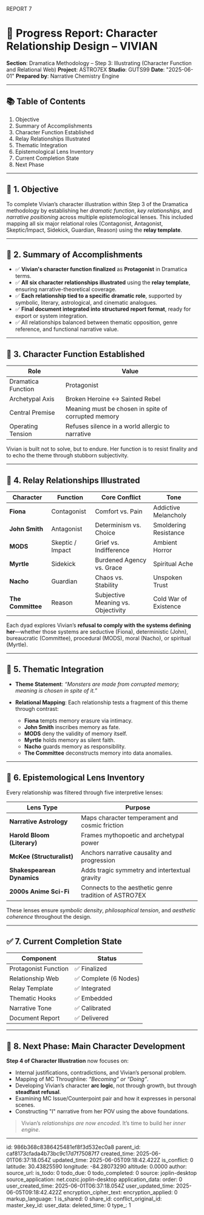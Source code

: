 REPORT 7

# 📄 Progress Report: Character Relationship Design – VIVIAN

**Section**: Dramatica Methodology – Step 3: Illustrating (Character Function and Relational Web)
**Project**: ASTRO7EX
**Studio**: GUTS99
**Date**: "2025-06-01"
**Prepared by**: Narrative Chemistry Engine

---

## 📚 Table of Contents

1. Objective
2. Summary of Accomplishments
3. Character Function Established
4. Relay Relationships Illustrated
5. Thematic Integration
6. Epistemological Lens Inventory
7. Current Completion State
8. Next Phase

---

## 🎯 1. Objective

To complete Vivian’s character illustration within Step 3 of the Dramatica methodology by establishing her *dramatic function*, *key relationships*, and *narrative positioning* across multiple epistemological lenses. This included mapping all six major relational roles (Contagonist, Antagonist, Skeptic/Impact, Sidekick, Guardian, Reason) using the **relay template**.

---

## 🧾 2. Summary of Accomplishments

* ✅ **Vivian's character function finalized** as **Protagonist** in Dramatica terms.
* ✅ **All six character relationships illustrated** using the **relay template**, ensuring narrative-theoretical coverage.
* ✅ **Each relationship tied to a specific dramatic role**, supported by symbolic, literary, astrological, and cinematic analogues.
* ✅ **Final document integrated into structured report format**, ready for export or system integration.
* ✅ All relationships balanced between thematic opposition, genre reference, and functional narrative value.

---

## 🧬 3. Character Function Established

| Role               | Value                                               |
| ------------------ | --------------------------------------------------- |
| Dramatica Function | Protagonist                                         |
| Archetypal Axis    | Broken Heroine ↔ Sainted Rebel                      |
| Central Premise    | Meaning must be chosen in spite of corrupted memory |
| Operating Tension  | Refuses silence in a world allergic to narrative    |

Vivian is built not to solve, but to endure. Her function is to resist finality and to echo the theme through stubborn subjectivity.

---

## 🔗 4. Relay Relationships Illustrated

| Character         | Function         | Core Conflict                      | Tone                  |
| ----------------- | ---------------- | ---------------------------------- | --------------------- |
| **Fiona**         | Contagonist      | Comfort vs. Pain                   | Addictive Melancholy  |
| **John Smith**    | Antagonist       | Determinism vs. Choice             | Smoldering Resistance |
| **MODS**          | Skeptic / Impact | Grief vs. Indifference             | Ambient Horror        |
| **Myrtle**        | Sidekick         | Burdened Agency vs. Grace          | Spiritual Ache        |
| **Nacho**         | Guardian         | Chaos vs. Stability                | Unspoken Trust        |
| **The Committee** | Reason           | Subjective Meaning vs. Objectivity | Cold War of Existence |

Each dyad explores Vivian’s **refusal to comply with the systems defining her**—whether those systems are seductive (Fiona), deterministic (John), bureaucratic (Committee), procedural (MODS), moral (Nacho), or spiritual (Myrtle).

---

## 🔮 5. Thematic Integration

* **Theme Statement**: *“Monsters are made from corrupted memory; meaning is chosen in spite of it.”*
* **Relational Mapping**: Each relationship tests a fragment of this theme through contrast:

  * **Fiona** tempts memory erasure via intimacy.
  * **John Smith** inscribes memory as fate.
  * **MODS** deny the validity of memory itself.
  * **Myrtle** holds memory as silent faith.
  * **Nacho** guards memory as responsibility.
  * **The Committee** deconstructs memory into data anomalies.

---

## 🧠 6. Epistemological Lens Inventory

Every relationship was filtered through five interpretive lenses:

| Lens Type                   | Purpose                                               |
| --------------------------- | ----------------------------------------------------- |
| **Narrative Astrology**     | Maps character temperament and cosmic friction        |
| **Harold Bloom (Literary)** | Frames mythopoetic and archetypal power               |
| **McKee (Structuralist)**   | Anchors narrative causality and progression           |
| **Shakespearean Dynamics**  | Adds tragic symmetry and intertextual gravity         |
| **2000s Anime Sci-Fi**      | Connects to the aesthetic genre tradition of ASTRO7EX |

These lenses ensure *symbolic density*, *philosophical tension*, and *aesthetic coherence* throughout the design.

---

## ✅ 7. Current Completion State

| Component            | Status               |
| -------------------- | -------------------- |
| Protagonist Function | ✅ Finalized          |
| Relationship Web     | ✅ Complete (6 Nodes) |
| Relay Template       | ✅ Integrated         |
| Thematic Hooks       | ✅ Embedded           |
| Narrative Tone       | ✅ Calibrated         |
| Document Report      | ✅ Delivered          |

---

## 🏁 8. Next Phase: Main Character Development

**Step 4 of Character Illustration** now focuses on:

* Internal justifications, contradictions, and Vivian’s personal problem.
* Mapping of MC Throughline: *“Becoming” or “Doing”*.
* Developing Vivian’s character **arc logic**, not through growth, but through **steadfast refusal**.
* Examining MC Issue/Counterpoint pair and how it expresses in personal scenes.
* Constructing "I" narrative from her POV using the above foundations.

> Vivian’s *relationships are now encoded*. It’s time to build her *inner engine*.

---

id: 986b368c8386425481ef8f3d532ec0a8
parent_id: caf8173cfada4b73bc9c17d7f75087f7
created_time: 2025-06-01T06:37:18.054Z
updated_time: 2025-06-05T09:18:42.422Z
is_conflict: 0
latitude: 30.43825590
longitude: -84.28073290
altitude: 0.0000
author: 
source_url: 
is_todo: 0
todo_due: 0
todo_completed: 0
source: joplin-desktop
source_application: net.cozic.joplin-desktop
application_data: 
order: 0
user_created_time: 2025-06-01T06:37:18.054Z
user_updated_time: 2025-06-05T09:18:42.422Z
encryption_cipher_text: 
encryption_applied: 0
markup_language: 1
is_shared: 0
share_id: 
conflict_original_id: 
master_key_id: 
user_data: 
deleted_time: 0
type_: 1
